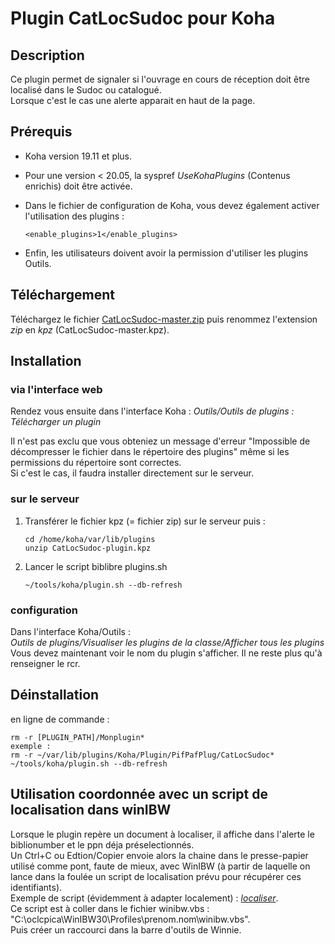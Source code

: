 # Plugin CatLocSudoc pour Koha

## Description  

Ce plugin permet de signaler si l'ouvrage en cours de réception doit être localisé dans le Sudoc ou catalogué.  
Lorsque c'est le cas une alerte apparait en haut de la page. 

## Prérequis

* Koha version 19.11 et plus.
* Pour une version < 20.05, la syspref *UseKohaPlugins* (Contenus enrichis) doit être activée.
* Dans le fichier de configuration de Koha, vous devez également activer l'utilisation des plugins :

      <enable_plugins>1</enable_plugins>

* Enfin, les utilisateurs doivent avoir la permission d'utiliser les plugins Outils.

## Téléchargement

Téléchargez le fichier  [CatLocSudoc-master.zip](https://github.com/oliviercrouzet/catlocsudoc/archive/refs/heads/plugin.zip) puis renommez l'extension _zip_ en _kpz_ (CatLocSudoc-master.kpz).

## Installation

### via l'interface web

Rendez vous ensuite dans l'interface Koha :  _Outils/Outils de plugins : Télécharger un plugin_

Il n'est pas exclu que vous obteniez un message d'erreur "Impossible de décompresser le fichier dans le répertoire des plugins" même si les permissions du répertoire sont correctes.  
Si c'est le cas, il faudra installer directement sur le serveur.

### sur le serveur

1. Transférer le fichier kpz (= fichier zip) sur le serveur puis :

       cd /home/koha/var/lib/plugins 
       unzip CatLocSudoc-plugin.kpz

2. Lancer le script biblibre plugins.sh

       ~/tools/koha/plugin.sh --db-refresh

### configuration

Dans l'interface Koha/Outils :  
_Outils de plugins/Visualiser les plugins de la classe/Afficher tous les plugins_  
Vous devez maintenant voir le nom du plugin s'afficher. Il ne reste plus qu'à renseigner le rcr.

## Déinstallation

en ligne de commande :

    rm -r [PLUGIN_PATH]/Monplugin*
    exemple :
    rm -r ~/var/lib/plugins/Koha/Plugin/PifPafPlug/CatLocSudoc*
    ~/tools/koha/plugin.sh --db-refresh
	
## Utilisation coordonnée avec un script de localisation dans winIBW

Lorsque le plugin repère un document à localiser, il affiche dans l'alerte le biblionumber et le ppn déja préselectionnés.  
Un Ctrl+C ou Edtion/Copier envoie alors la chaine dans le presse-papier utilisé comme pont, faute de mieux, avec WinIBW (à partir de laquelle on lance dans la foulée un script de localisation prévu pour récupérer ces identifiants).  
Exemple de script (évidemment à adapter localement) : [*localiser*](https://github.com/oliviercrouzet/catlocsudoc/tree/localiser).  
Ce script est à coller dans le fichier winibw.vbs :   "C:\oclcpica\WinIBW30\Profiles\prenom.nom\winibw.vbs".  
Puis créer un raccourci dans la barre d'outils de Winnie.

